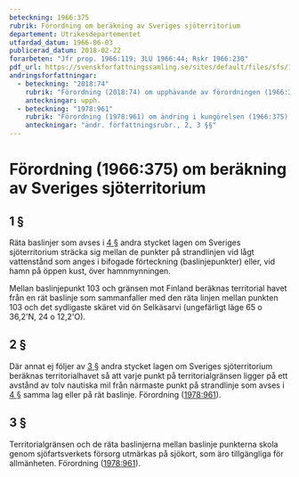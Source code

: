 ```yaml
---
beteckning: 1966:375
rubrik: Förordning om beräkning av Sveriges sjöterritorium
departement: Utrikesdepartementet
utfardad_datum: 1966-06-03
publicerad_datum: 2018-02-22
forarbeten: "Jfr prop. 1966:119; 3LU 1966:44; Rskr 1966:230"
pdf_url: https://svenskforfattningssamling.se/sites/default/files/sfs/1966-06/SFS1966-375.pdf
andringsforfattningar:
  - beteckning: "2018:74"
    rubrik: "Förordning (2018:74) om upphävande av förordningen (1966:375) om beräkning av Sveriges sjöterritorium"
    anteckningar: upph.
  - beteckning: "1978:961"
    rubrik: "Förordning (1978:961) om ändring i kungörelsen (1966:375) med närmare bestämmelser om beräkningen av Sveriges sjöterritorium"
    anteckningar: "ändr. författningsrubr., 2, 3 §§"
---
```


# Förordning (1966:375) om beräkning av Sveriges sjöterritorium

## 1 §

Räta baslinjer som avses i [4 §](#4) andra stycket lagen om Sveriges sjöterritorium sträcka sig mellan de punkter på strandlinjen vid lågt vattenstånd som anges i bifogade förteckning (baslinjepunkter) eller, vid hamn på öppen kust, över hamnmynningen.

Mellan baslinjepunkt 103 och gränsen mot Finland beräknas territorial havet från en rät baslinje som sammanfaller med den räta linjen mellan punkten 103 och det sydligaste skäret vid ön Selkäsarvi (ungefärligt läge 65 o 36,2'N, 24 o 12,2'O).

## 2 §

Där annat ej följer av [3 §](#3) andra stycket lagen om Sveriges sjöterritorium beräknas territorialhavet så att varje punkt på territorialgränsen ligger på ett avstånd av tolv nautiska mil från närmaste punkt på strandlinje som avses i [4 §](#4) samma lag eller på rät baslinje. Förordning ([1978:961](https://selex.se/eli/sfs/1978/961)).

## 3 §

Territorialgränsen och de räta baslinjerna mellan baslinje punkterna skola genom sjöfartsverkets försorg utmärkas på sjökort, som äro tillgängliga för allmänheten. Förordning ([1978:961](https://selex.se/eli/sfs/1978/961)).